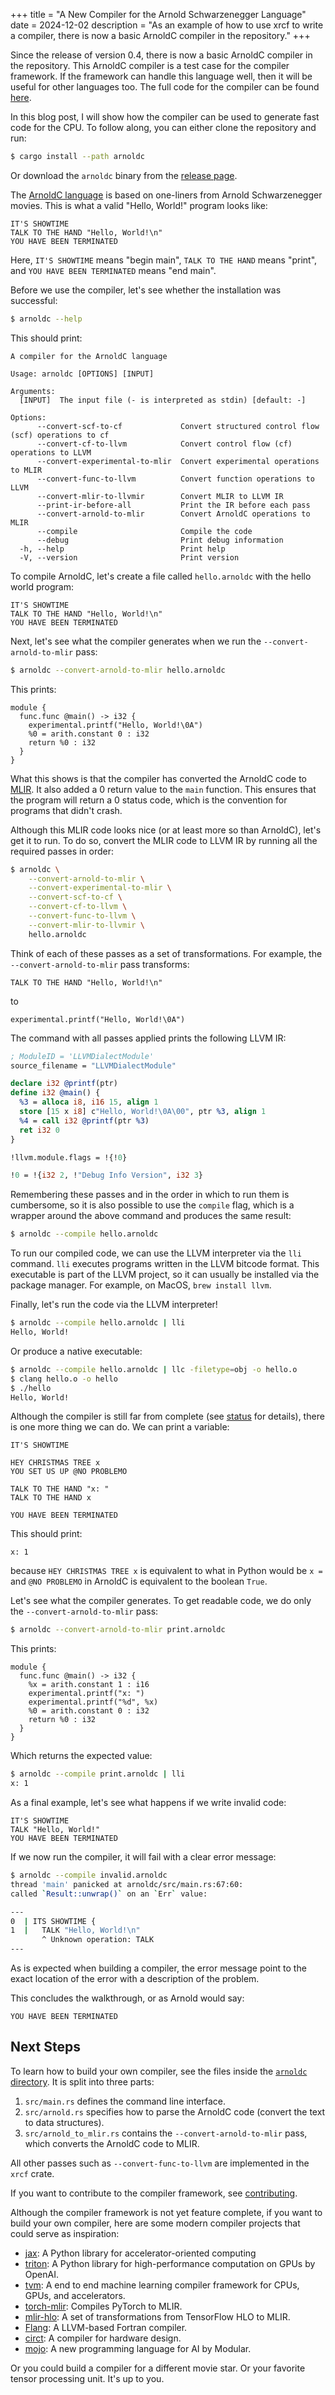 +++
title = "A New Compiler for the Arnold Schwarzenegger Language"
date = 2024-12-02
description = "As an example of how to use xrcf to write a compiler, there is now a basic ArnoldC compiler in the repository."
+++

Since the release of version 0.4, there is now a basic ArnoldC compiler in the repository.
This ArnoldC compiler is a test case for the compiler framework.
If the framework can handle this language well, then it will be useful for other languages too.
The full code for the compiler can be found [here](https://github.com/rikhuijzer/xrcf/tree/v0.4.0/arnoldc).

In this blog post, I will show how the compiler can be used to generate fast code for the CPU.
To follow along, you can either clone the repository and run:
```sh
$ cargo install --path arnoldc
```
Or download the `arnoldc` binary from the [release page](https://github.com/rikhuijzer/xrcf/releases/tag/v0.5.0).

The [ArnoldC language](https://github.com/lhartikk/ArnoldC) is based on one-liners from Arnold Schwarzenegger movies.
This is what a valid "Hello, World!" program looks like:

```arnoldc
IT'S SHOWTIME
TALK TO THE HAND "Hello, World!\n"
YOU HAVE BEEN TERMINATED
```

Here, `IT'S SHOWTIME` means "begin main", `TALK TO THE HAND` means "print", and `YOU HAVE BEEN TERMINATED` means "end main".

Before we use the compiler, let's see whether the installation was successful:

```sh
$ arnoldc --help
```

This should print:

```text
A compiler for the ArnoldC language

Usage: arnoldc [OPTIONS] [INPUT]

Arguments:
  [INPUT]  The input file (- is interpreted as stdin) [default: -]

Options:
      --convert-scf-to-cf             Convert structured control flow (scf) operations to cf
      --convert-cf-to-llvm            Convert control flow (cf) operations to LLVM
      --convert-experimental-to-mlir  Convert experimental operations to MLIR
      --convert-func-to-llvm          Convert function operations to LLVM
      --convert-mlir-to-llvmir        Convert MLIR to LLVM IR
      --print-ir-before-all           Print the IR before each pass
      --convert-arnold-to-mlir        Convert ArnoldC operations to MLIR
      --compile                       Compile the code
      --debug                         Print debug information
  -h, --help                          Print help
  -V, --version                       Print version
```

To compile ArnoldC, let's create a file called `hello.arnoldc` with the hello world program:

```arnoldc
IT'S SHOWTIME
TALK TO THE HAND "Hello, World!\n"
YOU HAVE BEEN TERMINATED
```

Next, let's see what the compiler generates when we run the `--convert-arnold-to-mlir` pass:

```sh
$ arnoldc --convert-arnold-to-mlir hello.arnoldc
```

This prints:

```mlir
module {
  func.func @main() -> i32 {
    experimental.printf("Hello, World!\0A")
    %0 = arith.constant 0 : i32
    return %0 : i32
  }
}
```

What this shows is that the compiler has converted the ArnoldC code to [MLIR](https://mlir.llvm.org/).
It also added a 0 return value to the `main` function.
This ensures that the program will return a 0 status code, which is the convention for programs that didn't crash.

Although this MLIR code looks nice (or at least more so than ArnoldC), let's get it to run.
To do so, convert the MLIR code to LLVM IR by running all the required passes in order:

```sh
$ arnoldc \
    --convert-arnold-to-mlir \
    --convert-experimental-to-mlir \
    --convert-scf-to-cf \
    --convert-cf-to-llvm \
    --convert-func-to-llvm \
    --convert-mlir-to-llvmir \
    hello.arnoldc
```

Think of each of these passes as a set of transformations.
For example, the `--convert-arnold-to-mlir` pass transforms:
```arnoldc
TALK TO THE HAND "Hello, World!\n"
```
to
```mlir
experimental.printf("Hello, World!\0A")
```

The command with all passes applied prints the following LLVM IR:

```llvm
; ModuleID = 'LLVMDialectModule'
source_filename = "LLVMDialectModule"

declare i32 @printf(ptr)
define i32 @main() {
  %3 = alloca i8, i16 15, align 1
  store [15 x i8] c"Hello, World!\0A\00", ptr %3, align 1
  %4 = call i32 @printf(ptr %3)
  ret i32 0
}

!llvm.module.flags = !{!0}

!0 = !{i32 2, !"Debug Info Version", i32 3}
```

Remembering these passes and in the order in which to run them is cumbersome, so it is also possible to use the `compile` flag, which is a wrapper around the above command and produces the same result:

```sh
$ arnoldc --compile hello.arnoldc
```

To run our compiled code, we can use the LLVM interpreter via the `lli` command.
`lli` executes programs written in the LLVM bitcode format.
This executable is part of the LLVM project, so it can usually be installed via the package manager.
For example, on MacOS, `brew install llvm`.

Finally, let's run the code via the LLVM interpreter!

```sh
$ arnoldc --compile hello.arnoldc | lli
Hello, World!
```

Or produce a native executable:

```sh
$ arnoldc --compile hello.arnoldc | llc -filetype=obj -o hello.o
$ clang hello.o -o hello
$ ./hello
Hello, World!
```

Although the compiler is still far from complete (see [status](/#status) for details), there is one more thing we can do.
We can print a variable:

```arnoldc
IT'S SHOWTIME

HEY CHRISTMAS TREE x
YOU SET US UP @NO PROBLEMO

TALK TO THE HAND "x: "
TALK TO THE HAND x

YOU HAVE BEEN TERMINATED
```
This should print:

```text
x: 1
```
because `HEY CHRISTMAS TREE x` is equivalent to what in Python would be `x =` and `@NO PROBLEMO` in ArnoldC is equivalent to the boolean `True`.

Let's see what the compiler generates.
To get readable code, we do only the `--convert-arnold-to-mlir` pass:

```sh
$ arnoldc --convert-arnold-to-mlir print.arnoldc
```

This prints:

```mlir
module {
  func.func @main() -> i32 {
    %x = arith.constant 1 : i16
    experimental.printf("x: ")
    experimental.printf("%d", %x)
    %0 = arith.constant 0 : i32
    return %0 : i32
  }
}
```

Which returns the expected value:

```sh
$ arnoldc --compile print.arnoldc | lli
x: 1
```

As a final example, let's see what happens if we write invalid code:

```arnoldc
IT'S SHOWTIME
TALK "Hello, World!"
YOU HAVE BEEN TERMINATED
```

If we now run the compiler, it will fail with a clear error message:

```sh
$ arnoldc --compile invalid.arnoldc
thread 'main' panicked at arnoldc/src/main.rs:67:60:
called `Result::unwrap()` on an `Err` value: 

---
0  | ITS SHOWTIME {
1  |   TALK "Hello, World!\n"
       ^ Unknown operation: TALK
---
```

As is expected when building a compiler, the error message point to the exact location of the error with a description of the problem.

This concludes the walkthrough, or as Arnold would say:

```text
YOU HAVE BEEN TERMINATED
```

## Next Steps

To learn how to build your own compiler, see the files inside the [`arnoldc` directory](https://github.com/rikhuijzer/xrcf/tree/v0.5.0/arnoldc).
It is split into three parts:

1. `src/main.rs` defines the command line interface.
1. `src/arnold.rs` specifies how to parse the ArnoldC code (convert the text to data structures).
1. `src/arnold_to_mlir.rs` contains the `--convert-arnold-to-mlir` pass, which converts the ArnoldC code to MLIR.

All other passes such as `--convert-func-to-llvm` are implemented in the `xrcf` crate.

If you want to contribute to the compiler framework, see [contributing](/contributing).

Although the compiler framework is not yet feature complete, if you want to build your own compiler, here are some modern compiler projects that could serve as inspiration:

- [jax](https://github.com/jax-ml/jax): A Python library for accelerator-oriented computing
- [triton](https://github.com/triton-lang/triton): A Python library for high-performance computation on GPUs by OpenAI.
- [tvm](https://tvm.apache.org/): A end to end machine learning compiler framework for CPUs, GPUs, and accelerators.
- [torch-mlir](https://github.com/llvm/torch-mlir): Compiles PyTorch to MLIR.
- [mlir-hlo](https://github.com/llvm/mlir-hlo): A set of transformations from TensorFlow HLO to MLIR.
- [Flang](https://flang.llvm.org/docs/): A LLVM-based Fortran compiler.
- [circt](https://github.com/llvm/circt): A compiler for hardware design.
- [mojo](https://www.modular.com/mojo): A new programming language for AI by Modular.

Or you could build a compiler for a different movie star.
Or your favorite tensor processing unit.
It's up to you.
